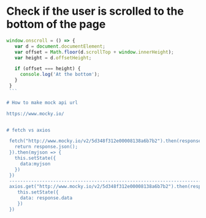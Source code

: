 # Check if the user is scrolled to the bottom of the page
   ```javascript
   window.onscroll = () => {
      var d = document.documentElement;
      var offset = Math.floor(d.scrollTop + window.innerHeight);
      var height = d.offsetHeight;

      if (offset === height) {
        console.log('At the bottom');
      }
    }
    ```

# How to make mock api url

https://www.mocky.io/ 


# fetch vs axios
   
    fetch("http://www.mocky.io/v2/5d348f312e00008138a6b7b2").then(response => {
      return response.json();
    }).then(myjson => {
      this.setState({
        data:myjson
      })
    })
    --------------------------------------------------------------------------------------
    axios.get("http://www.mocky.io/v2/5d348f312e00008138a6b7b2").then(response => {
       this.setState({
        data: response.data
       })
    })
   

